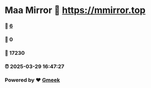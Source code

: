 # Maa Mirror :link: https://mmirror.top 
### :page_facing_up: [6](https://mmirror.top/tag.html) 
### :speech_balloon: 0 
### :hibiscus: 17230 
### :alarm_clock: 2025-03-29 16:47:27 
### Powered by :heart: [Gmeek](https://github.com/Meekdai/Gmeek)
